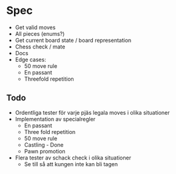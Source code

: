 # Spec

- Get valid moves
- All pieces (enums?)
- Get current board state / board representation
- Chess check / mate
- Docs
- Edge cases:
  - 50 move rule
  - En passant
  - Threefold repetition

## Todo

- Ordentliga tester för varje pjäs legala moves i olika situationer
- Implementation av specialregler
  - En passant
  - Three fold repetition
  - 50 move rule
  - Castling - Done
  - Pawn promotion
- Flera tester av schack check i olika situationer
  - Se till så att kungen inte kan bli tagen
